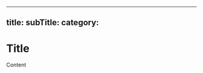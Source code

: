 <!-- Please follow the provided format. Fill in title, subtitle and category-->
<!-- Valid categories are: confirmed OR speculation --> 
---
title: 
subTitle: 
category: 
---

# Title
Content
